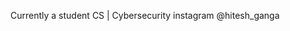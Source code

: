 Currently a student
CS | Cybersecurity
instagram @hitesh_ganga

<!---
Hitesh01839/Hitesh01839 is a ✨ special ✨ repository because its `README.md` (this file) appears on your GitHub profile.
You can click the Preview link to take a look at your changes.
--->
